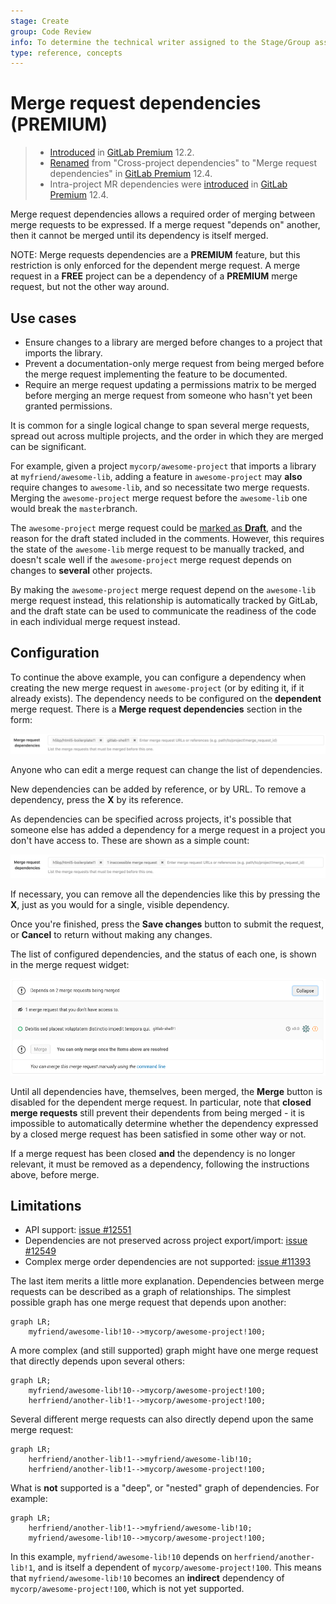 ```yaml
---
stage: Create
group: Code Review
info: To determine the technical writer assigned to the Stage/Group associated with this page, see https://about.gitlab.com/handbook/engineering/ux/technical-writing/#assignments
type: reference, concepts
---
```


# Merge request dependencies **(PREMIUM)**

> - [Introduced](https://gitlab.com/gitlab-org/gitlab/-/issues/9688) in [GitLab Premium](https://about.gitlab.com/pricing/) 12.2.
> - [Renamed](https://gitlab.com/gitlab-org/gitlab/-/merge_requests/17291) from "Cross-project dependencies" to "Merge request dependencies" in [GitLab Premium](https://about.gitlab.com/pricing/) 12.4.
> - Intra-project MR dependencies were [introduced](https://gitlab.com/gitlab-org/gitlab/-/merge_requests/16799) in [GitLab Premium](https://about.gitlab.com/pricing/) 12.4.

Merge request dependencies allows a required order of merging
between merge requests to be expressed. If a merge request "depends on" another,
then it cannot be merged until its dependency is itself merged.

NOTE:
Merge requests dependencies are a **PREMIUM** feature, but this restriction is
only enforced for the dependent merge request. A merge request in a **FREE**
project can be a dependency of a **PREMIUM** merge request, but not
the other way around.

## Use cases

- Ensure changes to a library are merged before changes to a project that
  imports the library.
- Prevent a documentation-only merge request from being merged before the merge request
  implementing the feature to be documented.
- Require an merge request updating a permissions matrix to be merged before merging an
  merge request from someone who hasn't yet been granted permissions.

It is common for a single logical change to span several merge requests, spread
out across multiple projects, and the order in which they are merged can be
significant.

For example, given a project `mycorp/awesome-project` that imports a library
at `myfriend/awesome-lib`, adding a feature in `awesome-project` may **also**
require changes to `awesome-lib`, and so necessitate two merge requests. Merging
the `awesome-project` merge request before the `awesome-lib` one would
break the `master`branch.

The `awesome-project` merge request could be [marked as **Draft**](drafts.md),
and the reason for the draft stated included in the comments. However, this
requires the state of the `awesome-lib` merge request to be manually
tracked, and doesn't scale well if the `awesome-project` merge request
depends on changes to **several** other projects.

By making the `awesome-project` merge request depend on the
`awesome-lib` merge request instead, this relationship is
automatically tracked by GitLab, and the draft state can be used to
communicate the readiness of the code in each individual merge request
instead.

## Configuration

To continue the above example, you can configure a dependency when creating the
new merge request in `awesome-project` (or by editing it, if it already exists).
The dependency needs to be configured on the **dependent** merge
request. There is a **Merge request dependencies** section in the form:

![Merge request dependencies form control](img/dependencies_edit_v12_4.png)

Anyone who can edit a merge request can change the list of dependencies.

New dependencies can be added by reference, or by URL. To remove a dependency,
press the **X** by its reference.

As dependencies can be specified across projects, it's possible that someone else
has added a dependency for a merge request in a project you don't have access to.
These are shown as a simple count:

![Merge request dependencies form control with inaccessible merge requests](img/dependencies_edit_inaccessible_v12_4.png)

If necessary, you can remove all the dependencies like this by pressing the
**X**, just as you would for a single, visible dependency.

Once you're finished, press the **Save changes** button to submit the request,
or **Cancel** to return without making any changes.

The list of configured dependencies, and the status of each one, is shown in the
merge request widget:

![Dependencies in merge request widget](img/dependencies_view_v12_2.png)

Until all dependencies have, themselves, been merged, the **Merge**
button is disabled for the dependent merge request. In
particular, note that **closed merge requests** still prevent their
dependents from being merged - it is impossible to automatically
determine whether the dependency expressed by a closed merge request
has been satisfied in some other way or not.

If a merge request has been closed **and** the dependency is no longer relevant,
it must be removed as a dependency, following the instructions above, before
merge.

## Limitations

- API support: [issue #12551](https://gitlab.com/gitlab-org/gitlab/-/issues/12551)
- Dependencies are not preserved across project export/import: [issue #12549](https://gitlab.com/gitlab-org/gitlab/-/issues/12549)
- Complex merge order dependencies are not supported: [issue #11393](https://gitlab.com/gitlab-org/gitlab/-/issues/11393)

The last item merits a little more explanation. Dependencies between merge
requests can be described as a graph of relationships. The simplest possible
graph has one merge request that depends upon another:

```mermaid
graph LR;
    myfriend/awesome-lib!10-->mycorp/awesome-project!100;
```

A more complex (and still supported) graph might have one merge request that
directly depends upon several others:

```mermaid
graph LR;
    myfriend/awesome-lib!10-->mycorp/awesome-project!100;
    herfriend/another-lib!1-->mycorp/awesome-project!100;
```

Several different merge requests can also directly depend upon the
same merge request:

```mermaid
graph LR;
    herfriend/another-lib!1-->myfriend/awesome-lib!10;
    herfriend/another-lib!1-->mycorp/awesome-project!100;
```

What is **not** supported is a "deep", or "nested" graph of dependencies. For example:

```mermaid
graph LR;
    herfriend/another-lib!1-->myfriend/awesome-lib!10;
    myfriend/awesome-lib!10-->mycorp/awesome-project!100;
```

In this example, `myfriend/awesome-lib!10` depends on `herfriend/another-lib!1`,
and is itself a dependent of `mycorp/awesome-project!100`. This means that
`myfriend/awesome-lib!10` becomes an **indirect** dependency of
`mycorp/awesome-project!100`, which is not yet supported.
